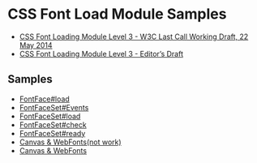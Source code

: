 # CSS Font Load Module Samples

* <a href="http://www.w3.org/TR/2014/WD-css-font-loading-3-20140522/" target="_blank">CSS Font Loading Module Level 3 - W3C Last Call Working Draft, 22 May 2014</a>
* <a href="http://dev.w3.org/csswg/css-font-loading/" target="_blank">CSS Font Loading Module Level 3 - Editor’s Draft</a>

## Samples

* [FontFace#load](http://sadah.github.io/font-loader-samples/FontFace_load.html)
* [FontFaceSet#Events](http://sadah.github.io/font-loader-samples/FontFaceSet_Events.html)
* [FontFaceSet#load](http://sadah.github.io/font-loader-samples/FontFaceSet_load.html)
* [FontFaceSet#check](http://sadah.github.io/font-loader-samples/FontFaceSet_check.html)
* [FontFaceSet#ready](http://sadah.github.io/font-loader-samples/FontFaceSet_ready.html)
* [Canvas & WebFonts(not work)](http://sadah.github.io/font-loader-samples/canvas_webfonts_not_work.html)
* [Canvas & WebFonts](http://sadah.github.io/font-loader-samples/canvas_webfonts.html)


